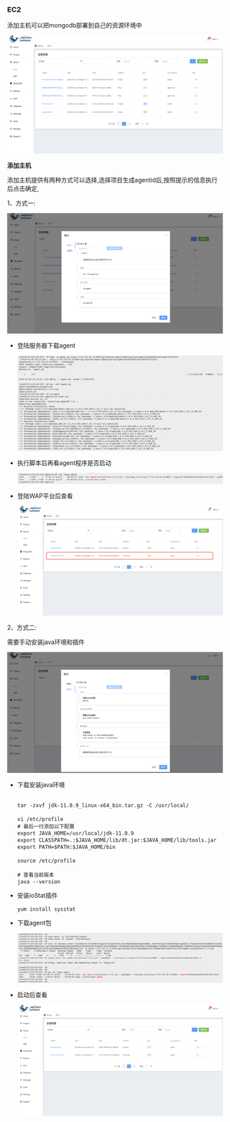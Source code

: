 ### EC2

 添加主机可以把mongodb部署到自己的资源环境中

![](../../../../images/whalealPlatformImages/EC2.png)

**添加主机**

添加主机提供有两种方式可以选择,选择项目生成agentid后,按照提示的信息执行后点击确定,

1、方式一:

![](../../../../images/whalealPlatformImages/cEC2.png)

* 登陆服务器下载agent

  ![](../../../../images/whalealPlatformImages/agent.png)

* 执行脚本后再看agent程序是否启动

  ![](../../../../images/whalealPlatformImages/1agent.png)

* 登陆WAP平台后查看

  ![](../../../../images/whalealPlatformImages/3agent.png)

2、方式二:

需要手动安装java环境和插件

![](../../../../images/whalealPlatformImages/c2EC2.png)

* 下载安装java环境

  ```
  
  tar -zxvf jdk-11.0.9_linux-x64_bin.tar.gz -C /usr/local/
  
  vi /etc/profile
  # 最后一行添加以下配置
  export JAVA_HOME=/usr/local/jdk-11.0.9
  export CLASSPATH=.:$JAVA_HOME/lib/dt.jar:$JAVA_HOME/lib/tools.jar
  export PATH=$PATH:$JAVA_HOME/bin
  
  source /etc/profile
  
  # 查看当前版本
  java --version
  ```

* 安装ioStat插件

  ```
  yum install sysstat
  ```

* 下载agent包

  ![](../../../../images/whalealPlatformImages/4agent.png)

* 启动后查看

  ![](../../../../images/whalealPlatformImages/6agent.png)